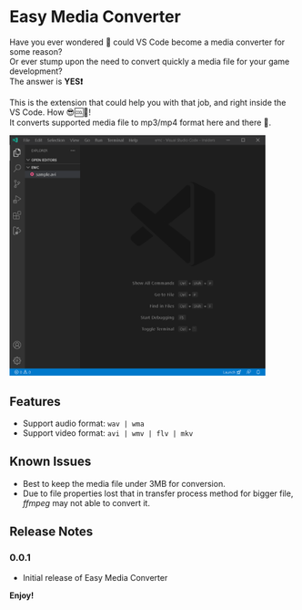 # Easy Media Converter
Have you ever wondered 🤔 could VS Code become a media converter for some reason?\
Or ever stump upon the need to convert quickly a media file for your game development?\
The answer is **YES❗**

This is the extension that could help you with that job, and right inside the VS Code. How 😎🆒🧊!\
It converts supported media file to mp3/mp4 format here and there 🎉.

<img src='./media/emc.gif' width='450'/>

## Features
- Support audio format: `wav | wma`
- Support video format: `avi | wmv | flv | mkv`
## Known Issues
- Best to keep the media file under 3MB for conversion.
- Due to file properties lost that in transfer process method for bigger file, *ffmpeg* may not able to convert it.

## Release Notes
### 0.0.1
- Initial release of Easy Media Converter

**Enjoy!**
